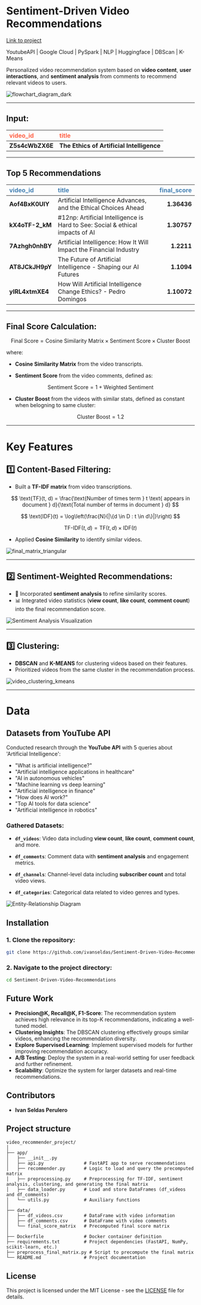# **Sentiment-Driven Video Recommendations**
[Link to project](https://video-recommendation-project-321465604500.us-central1.run.app/)

YoutubeAPI | Google Cloud | PySpark | NLP | Huggingface | DBScan | K-Means

Personalized video recommendation system based on **video content**, **user interactions**, and **sentiment analysis** from comments to recommend relevant videos to users.

![flowchart_diagram_dark](https://github.com/user-attachments/assets/547f55b6-96f5-4e37-8ca7-794ba83e1192)

---

## **Input:**

| <span style="color:#ff6347">**video_id**</span> | <span style="color:#ff6347">**title**</span> |
|:------------|:--------------------------------------|
| **Z5s4cWbZX6E** | **The Ethics of Artificial Intelligence** |

---

## **Top 5 Recommendations**

| <span style="color:#4682b4">**video_id**</span> | <span style="color:#4682b4">**title**</span> | <span style="color:#4682b4">**final_score**</span> |
|:------------|:-------------------------------------------------------------------------------|--------------:|
| **Aof4BxK0UlY** | Artificial Intelligence Advances, and the Ethical Choices Ahead                |       **1.36436** |
| **kX4oTF-2_kM** | #12np:  Artificial Intelligence is Hard to See: Social & ethical impacts of AI |       **1.30757** |
| **7Azhgh0nhBY** | Artificial Intelligence: How It Will Impact the Financial Industry             |       **1.2211**  |
| **AT8JCkJH9pY** | The Future of Artificial Intelligence - Shaping our AI Futures                 |       **1.1094**  |
| **yIRL4xtmXE4** | How Will Artificial Intelligence Change Ethics? - Pedro Domingos               |       **1.10072** |

---

## **Final Score Calculation:**

$$
\text{Final Score} = \text{Cosine Similarity Matrix} \times \text{Sentiment Score} \times \text{Cluster Boost}
$$

where:

- **Cosine Similarity Matrix** from the video transcripts.

- **Sentiment Score** from the video comments, defined as:

$$
\text{Sentiment Score} = 1 + \text{Weighted Sentiment}
$$

- **Cluster Boost** from the videos with similar stats, defined as constant when belogning to same cluster:

$$
\text{Cluster Boost} = 1.2
$$

-----------------------------------------------------------------------------------------------------------------

# **Key Features**

## 1️⃣ **Content-Based Filtering**:
- Built a **TF-IDF matrix** from video transcriptions.

$$
\text{TF}(t, d) = \frac{\text{Number of times term } t \text{ appears in document } d}{\text{Total number of terms in document } d}
$$

$$
\text{IDF}(t) = \log\left(\frac{N}{|\{d \in D : t \in d\}|}\right)
$$

$$
\text{TF-IDF}(t, d) = \text{TF}(t, d) \times \text{IDF}(t)
$$

- Applied **Cosine Similarity** to identify similar videos.

![final_matrix_triangular](https://github.com/user-attachments/assets/4ee7631b-35e5-418f-a0c0-457ec3967f53)

---

## 2️⃣ **Sentiment-Weighted Recommendations**:
- 💬 Incorporated **sentiment analysis** to refine similarity scores.
- 📊 Integrated video statistics (**view count**, **like count**, **comment count**) into the final recommendation score.

![Sentiment Analysis Visualization](https://github.com/user-attachments/assets/eb5ca8a8-dc43-4d39-9340-dfd4f85da648)

---

## 3️⃣ **Clustering**:
- **DBSCAN** and **K-MEANS** for clustering videos based on their features.
- Prioritized videos from the same cluster in the recommendation process.

![video_clustering_kmeans](https://github.com/user-attachments/assets/fc4c6798-96c8-43d6-a216-313b148df6b6)

---

# **Data**

## **Datasets from YouTube API**
Conducted research through the **YouTube API** with 5 queries about 'Artificial Intelligence':

- "What is artificial intelligence?"
- "Artificial intelligence applications in healthcare"
- "AI in autonomous vehicles"
- "Machine learning vs deep learning"
- "Artificial intelligence in finance"
- "How does AI work?"
- "Top AI tools for data science"
- "Artificial intelligence in robotics"

### **Gathered Datasets:**

- **`df_videos`**: Video data including **view count**, **like count**, **comment count**, and more.
  
- **`df_comments`**: Comment data with **sentiment analysis** and engagement metrics.

- **`df_channels`**: Channel-level data including **subscriber count** and total video views.
  
- **`df_categories`**: Categorical data related to video genres and types.

![Entity-Relationship Diagram](https://github.com/user-attachments/assets/072ef07f-c14f-4c7e-95df-4c159d9da5ab)


## Installation

### 1. Clone the repository:
```bash
git clone https://github.com/ivanseldas/Sentiment-Driven-Video-Recommendations.git
```

### 2. Navigate to the project directory:
```bash
cd Sentiment-Driven-Video-Recommendations
```

## Future Work

- **Precision@K, Recall@K, F1-Score**: The recommendation system achieves high relevance in its top-K recommendations, indicating a well-tuned model.
- **Clustering Insights**: The DBSCAN clustering effectively groups similar videos, enhancing the recommendation diversity.
- **Explore Supervised Learning**: Implement supervised models for further improving recommendation accuracy.
- **A/B Testing**: Deploy the system in a real-world setting for user feedback and further refinement.
- **Scalability**: Optimize the system for larger datasets and real-time recommendations.

## Contributors

- **Ivan Seldas Perulero**

## Project structure

```
video_recommender_project/
│
├── app/
│   ├── __init__.py
│   ├── api.py               # FastAPI app to serve recommendations
│   ├── recommender.py       # Logic to load and query the precomputed matrix
│   ├── preprocessing.py     # Preprocessing for TF-IDF, sentiment analysis, clustering, and generating the final matrix
│   ├── data_loader.py       # Load and store DataFrames (df_videos and df_comments)
│   └── utils.py             # Auxiliary functions
│
├── data/
│   ├── df_videos.csv        # DataFrame with video information
│   ├── df_comments.csv      # DataFrame with video comments
│   └── final_score_matrix   # Precomputed final score matrix
│
├── Dockerfile               # Docker container definition
├── requirements.txt         # Project dependencies (FastAPI, NumPy, scikit-learn, etc.)
├── preprocess_final_matrix.py # Script to precompute the final matrix
└── README.md                # Project documentation
```

## License

This project is licensed under the MIT License - see the [LICENSE](./LICENSE) file for details.
